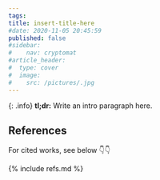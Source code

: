 ```yaml
---
tags:
title: insert-title-here
#date: 2020-11-05 20:45:59
published: false
#sidebar:
#    nav: cryptomat
#article_header:
#  type: cover
#  image:
#    src: /pictures/.jpg
---
```


{: .info}
**tl;dr:** Write an intro paragraph here.

<!--more-->

<!-- Here you can define LaTeX macros -->
<div style="display: none;">$
$</div> <!-- $ -->

## References

For cited works, see below 👇👇

{% include refs.md %}
